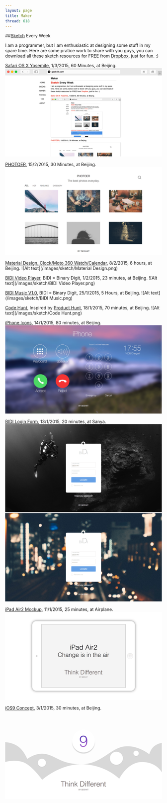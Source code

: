```yaml
---
layout: page
title: Maker
thread: 618
---
```


##[Sketch](http://bohemiancoding.com/) Every Week

I am a programmer, but I am enthusiastic at designing some stuff in my spare time. Here are some pratice work to share with you guys, you can download all these sketch resources for FREE from [Dropbox](http://goo.gl/awKAfD), just for fun. :)

[Safari OS X Yosemite](http://goo.gl/AV5LzN), 1/3/2015, 60 Minutes, at Beijing.
![Alt text](/images/sketch/Safari.png)

[PHOTOER](http://goo.gl/cqTzih), 15/2/2015, 30 Minutes, at Beijing.
![Alt text](/images/sketch/PHOTOER.png)

[Material Design, Clock/Moto 360 Watch/Calendar](http://goo.gl/DsqBQd), 8/2/2015, 6 hours, at Beijing.
![Alt text](/images/sketch/Material Design.png)

[BIDI Video Player](http://goo.gl/Nu5xPu), BIDI = Binary Digit, 1/2/2015, 23 minutes, at Beijing.
![Alt text](/images/sketch/BIDI Video Player.png)

[BIDI Music V1.0](http:geek4it/maker), BIDI = Binary Digit, 25/1/2015, 5 Hours, at Beijing.
![Alt text](/images/sketch/BIDI Music.png)

[Code Hunt](http://goo.gl/TXuzyb), Inspired by [Product Hunt](http://www.producthunt.com/), 18/1/2015, 70 minutes, at Beijing.
![Alt text](/images/sketch/Code Hunt.png)

[iPhone Icons](http://goo.gl/jikjDc), 14/1/2015, 80 minutes, at Beijing.
![Alt text](/images/sketch/iPhoneIcons.png)

[BIDI Login Form](http://goo.gl/3aWYzl), 13/1/2015, 20 minutes, at Sanya.
![Alt text](/images/sketch/Login.png)
![Alt text](/images/sketch/Login2.png)

[iPad Air2 Mockup](http://goo.gl/3aWYzl), 11/1/2015, 25 minutes, at Airplane.
![Alt text](/images/sketch/iPadAir2.png)

[iOS9 Concept](http://goo.gl/mvkPUh), 3/1/2015, 30 minutes, at Beijing.
![Alt text](/images/sketch/iOS9.png)
